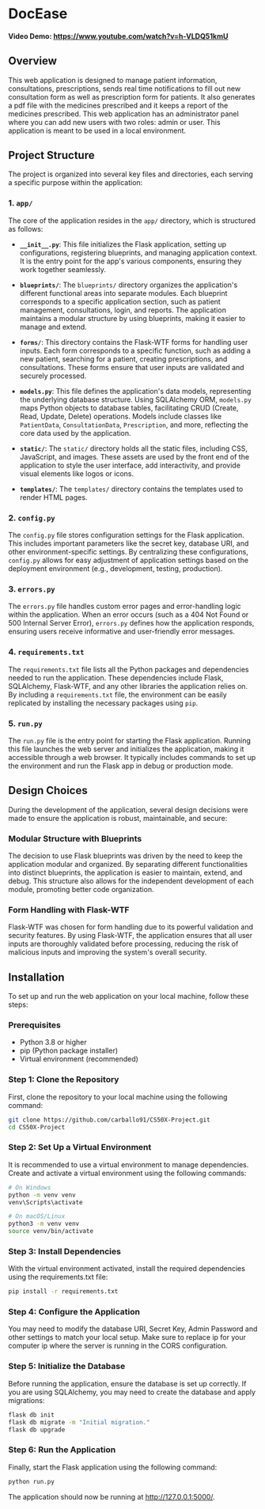 # DocEase
#### Video Demo: https://www.youtube.com/watch?v=h-VLDQ51kmU
## Overview
This web application is designed to manage patient information, consultations, prescriptions, sends real time notifications to fill out new consultation form as well as prescription form for patients. It also generates a pdf file with the medicines prescribed and it keeps a report of the medicines prescribed. This web application has an administrator panel where you can add new users with two roles: admin or user. This application is meant to be used in a local environment.

## Project Structure

The project is organized into several key files and directories, each serving a specific purpose within the application:

### 1. `app/`
The core of the application resides in the `app/` directory, which is structured as follows:

- **`__init__.py`**: This file initializes the Flask application, setting up configurations, registering blueprints, and managing application context. It is the entry point for the app's various components, ensuring they work together seamlessly.

- **`blueprints/`**: The `blueprints/` directory organizes the application's different functional areas into separate modules. Each blueprint corresponds to a specific application section, such as patient management, consultations, login, and reports. The application maintains a modular structure by using blueprints, making it easier to manage and extend.

- **`forms/`**: This directory contains the Flask-WTF forms for handling user inputs. Each form corresponds to a specific function, such as adding a new patient, searching for a patient, creating prescriptions, and consultations. These forms ensure that user inputs are validated and securely processed.

- **`models.py`**: This file defines the application's data models, representing the underlying database structure. Using SQLAlchemy ORM, `models.py` maps Python objects to database tables, facilitating CRUD (Create, Read, Update, Delete) operations. Models include classes like `PatientData`, `ConsultationData`, `Prescription`, and more, reflecting the core data used by the application.

- **`static/`**: The `static/` directory holds all the static files, including CSS, JavaScript, and images. These assets are used by the front end of the application to style the user interface, add interactivity, and provide visual elements like logos or icons.

- **`templates/`**: The `templates/` directory contains the templates used to render HTML pages.

### 2. `config.py`
The `config.py` file stores configuration settings for the Flask application. This includes important parameters like the secret key, database URI, and other environment-specific settings. By centralizing these configurations, `config.py` allows for easy adjustment of application settings based on the deployment environment (e.g., development, testing, production).

### 3. `errors.py`
The `errors.py` file handles custom error pages and error-handling logic within the application. When an error occurs (such as a 404 Not Found or 500 Internal Server Error), `errors.py` defines how the application responds, ensuring users receive informative and user-friendly error messages.

### 4. `requirements.txt`
The `requirements.txt` file lists all the Python packages and dependencies needed to run the application. These dependencies include Flask, SQLAlchemy, Flask-WTF, and any other libraries the application relies on. By including a `requirements.txt` file, the environment can be easily replicated by installing the necessary packages using `pip`.

### 5. `run.py`
The `run.py` file is the entry point for starting the Flask application. Running this file launches the web server and initializes the application, making it accessible through a web browser. It typically includes commands to set up the environment and run the Flask app in debug or production mode.

## Design Choices

During the development of the application, several design decisions were made to ensure the application is robust, maintainable, and secure:

### Modular Structure with Blueprints
The decision to use Flask blueprints was driven by the need to keep the application modular and organized. By separating different functionalities into distinct blueprints, the application is easier to maintain, extend, and debug. This structure also allows for the independent development of each module, promoting better code organization.

### Form Handling with Flask-WTF
Flask-WTF was chosen for form handling due to its powerful validation and security features. By using Flask-WTF, the application ensures that all user inputs are thoroughly validated before processing, reducing the risk of malicious inputs and improving the system's overall security.

## Installation

To set up and run the web application on your local machine, follow these steps:

### Prerequisites

- Python 3.8 or higher
- pip (Python package installer)
- Virtual environment (recommended)

### Step 1: Clone the Repository

First, clone the repository to your local machine using the following command:

```bash
git clone https://github.com/carballo91/CS50X-Project.git
cd CS50X-Project
```

### Step 2: Set Up a Virtual Environment

It is recommended to use a virtual environment to manage dependencies. Create and activate a virtual environment using the following commands:

```bash
# On Windows
python -m venv venv
venv\Scripts\activate

# On macOS/Linux
python3 -m venv venv
source venv/bin/activate
```

### Step 3: Install Dependencies

With the virtual environment activated, install the required dependencies using the requirements.txt file:

```bash 
pip install -r requirements.txt
```
### Step 4: Configure the Application

You may need to modify the database URI, Secret Key, Admin Password and other settings to match your local setup.
Make sure to replace ip for your computer ip where the server is running in the CORS configuration.

### Step 5: Initialize the Database

Before running the application, ensure the database is set up correctly. If you are using SQLAlchemy, you may need to create the database and apply migrations:

```bash
flask db init
flask db migrate -m "Initial migration."
flask db upgrade
```

### Step 6: Run the Application

Finally, start the Flask application using the following command:

```bash
python run.py
```

The application should now be running at http://127.0.0.1:5000/.
